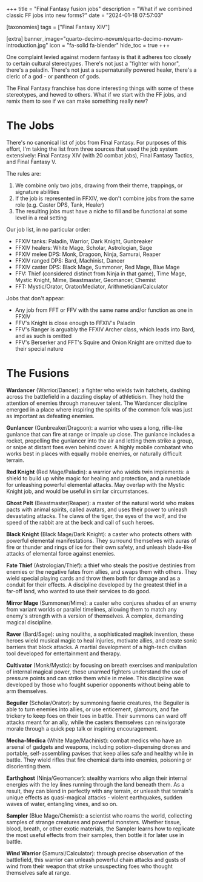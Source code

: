 +++
title = "Final Fantasy fusion jobs"
description = "What if we combined classic FF jobs into new forms?"
date = "2024-01-18 07:57:03"

[taxonomies]
tags = ["Final Fantasy XIV"]

[extra]
banner_image="quarto-decimo-novum/quarto-decimo-novum-introduction.jpg"
icon = "fa-solid fa-blender"
hide_toc = true
+++

One complaint levied against modern fantasy is that it adheres too closely to certain cultural stereotypes.
There's not just a "fighter with honor", there's a paladin.
There's not just a supernaturally powered healer, there's a cleric of a god - or pantheon of gods.

The Final Fantasy franchise has done interesting things with some of these stereotypes,
and hewed to others. What if we start with the FF jobs, and remix them to see if we can make something really new?

<!-- more -->

# The Jobs

There's no canonical list of jobs from Final Fantasy. For purposes of this effort,
I'm taking the list from three sources that used the job system extensively:
Final Fantasy XIV (with 20 combat jobs), Final Fantasy Tactics, and Final Fantasy V.

The rules are:

1. We combine only two jobs, drawing from their theme, trappings, or signature abilities
2. If the job is represented in FFXIV, we don't combine jobs from the same role (e.g. Caster DPS, Tank, Healer)
3. The resulting jobs must have a niche to fill and be functional at some level in a real setting

Our job list, in no particular order:

- FFXIV tanks: Paladin, Warrior, Dark Knight, Gunbreaker
- FFXIV healers: White Mage, Scholar, Astrologian, Sage
- FFXIV melee DPS: Monk, Dragoon, Ninja, Samurai, Reaper
- FFXIV ranged DPS: Bard, Machinist, Dancer
- FFXIV caster DPS: Black Mage, Summoner, Red Mage, Blue Mage
- FFV: Thief (considered distinct from Ninja in that game), Time Mage, Mystic Knight, Mime, Beastmaster, Geomancer, Chemist
- FFT: Mystic/Orator, Orator/Mediator, Arithmetician/Calculator

Jobs that don't appear:
- Any job from FFT or FFV with the same name and/or function as one in FFXIV
- FFV's Knight is close enough to FFXIV's Paladin
- FFV's Ranger is arguably the FFXIV Archer class, which leads into Bard, and as such is omitted
- FFV's Berserker and FFT's Squire and Onion Knight are omitted due to their special nature

# The Fusions

**Wardancer** (Warrior/Dancer): a fighter who wields twin hatchets, dashing across the battlefield
in a dazzling display of athleticism. They hold the attention of enemies through maneuver talent.
The Wardancer discipline emerged in a place where inspiring the spirits of the common folk
was just as important as defeating enemies.

**Gunlancer** (Gunbreaker/Dragoon): a warrior who uses a long, rifle-like gunlance that can fire at range
or impale up close. The gunlance includes a rocket, propelling the gunlancer into the air and letting them
strike a group, or snipe at distant foes even behind cover. A highly mobile combatant
who works best in places with equally mobile enemies, or naturally difficult terrain.

**Red Knight** (Red Mage/Paladin): a warrior who wields twin implements: a shield to build up white magic
for healing and protection, and a runeblade for unleashing powerful elemental attacks.
May overlap with the Mystic Knight job, and would be useful in similar circumstances.

**Ghost Pelt** (Beastmaster/Reaper): a master of the natural world who makes pacts with animal spirits, called avatars,
and uses their power to unleash devastating attacks. The claws of the tiger, the eyes of the wolf,
and the speed of the rabbit are at the beck and call of such heroes.

**Black Knight** (Black Mage/Dark Knight): a caster who protects others with powerful elemental manifestations.
They surround themselves with auras of fire or thunder and rings of ice for their own safety,
and unleash blade-like attacks of elemental force against enemies.

**Fate Thief** (Astrologian/Thief): a thief who steals the positive destinies from enemies or the negative fates from allies,
and swaps them with others. They wield special playing cards and throw them both for damage and as a conduit for their effects.
A discipline developed by the greatest thief in a far-off land, who wanted to use their services to do good.

**Mirror Mage** (Summoner/Mime): a caster who conjures shades of an enemy from variant worlds or parallel timelines,
allowing them to match any enemy's strength with a version of themselves. A complex, demanding magical discipline.

**Raver** (Bard/Sage): using nouliths, a sophisticated magitek invention, these heroes wield musical magic
to heal injuries, motivate allies, and create sonic barriers that block attacks.
A martial development of a high-tech civilian tool developed for entertainment and therapy.

**Cultivator** (Monk/Mystic): by focusing on breath exercises and manipulation of internal magical power,
these unarmed fighters understand the use of pressure points and can strike them while in melee.
This discipline was developed by those who fought superior opponents without being able to arm themselves.

**Beguiler** (Scholar/Orator): by summoning faerie creatures, the Beguiler is able to
turn enemies into allies, or use enticement, glamours, and fae trickery to keep foes on their toes
in battle. Their summons can ward off attacks meant for an ally, while the casters themselves
can reinvigorate morale through a quick pep talk or inspiring encouragement.

**Mecha-Medica** (White Mage/Machinist): combat medics who have an arsenal of gadgets and weapons,
including potion-dispensing drones and portable, self-assembling pavises that keep allies
safe and healthy while in battle. They wield rifles that fire chemical darts into enemies,
poisoning or disorienting them.

**Earthghost** (Ninja/Geomancer): stealthy warriors who align their internal energies with the ley lines
running through the land beneath them. As a result, they can blend in perfectly with any terrain,
or unleash that terrain's unique effects as quasi-magical attacks - violent earthquakes,
sudden waves of water, entangling vines, and so on.

**Sampler** (Blue Mage/Chemist): a scientist who roams the world, collecting samples of strange creatures
and powerful monsters. Whether tissue, blood, breath, or other exotic materials, the Sampler learns how
to replicate the most useful effects from their samples, then bottle it for later use in battle.

**Wind Warrior** (Samurai/Calculator): through precise observation of the battlefield,
this warrior can unleash powerful chain attacks and gusts of wind from their weapon
that strike unsuspecting foes who thought themselves safe at range.
